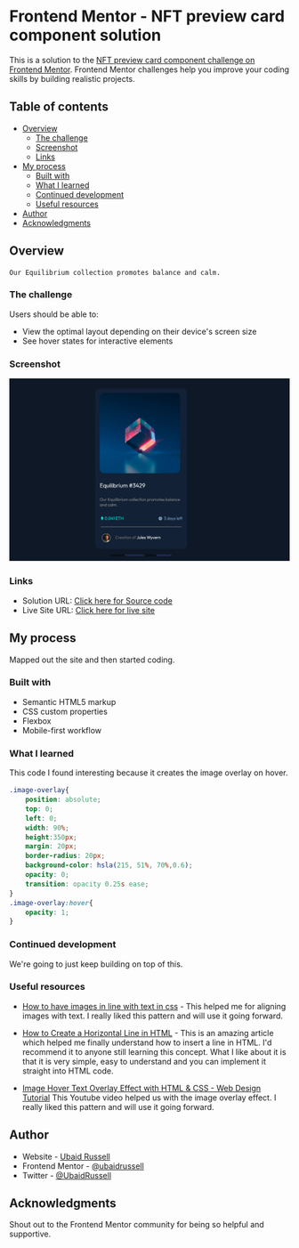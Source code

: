 # Frontend Mentor - NFT preview card component solution

This is a solution to the [NFT preview card component challenge on Frontend Mentor](https://www.frontendmentor.io/challenges/nft-preview-card-component-SbdUL_w0U). Frontend Mentor challenges help you improve your coding skills by building realistic projects. 

## Table of contents

- [Overview](#overview)
  - [The challenge](#the-challenge)
  - [Screenshot](#screenshot)
  - [Links](#links)
- [My process](#my-process)
  - [Built with](#built-with)
  - [What I learned](#what-i-learned)
  - [Continued development](#continued-development)
  - [Useful resources](#useful-resources)
- [Author](#author)
- [Acknowledgments](#acknowledgments)

## Overview
    Our Equilibrium collection promotes balance and calm.

### The challenge

Users should be able to:

- View the optimal layout depending on their device's screen size
- See hover states for interactive elements

### Screenshot

![](images/screenshot.png)

### Links

- Solution URL: [Click here for Source code](https://github.com/UbaidRussell/NFT-preview-card-component)
- Live Site URL: [Click here for live site](https://ubaidrussell.com/NFT-preview-card-component/)

## My process
Mapped out the site and then started coding.

### Built with

- Semantic HTML5 markup
- CSS custom properties
- Flexbox
- Mobile-first workflow

### What I learned

This code I found interesting because it creates the image overlay on hover.
```css
.image-overlay{
    position: absolute;
    top: 0;
    left: 0;
    width: 90%;
    height:350px;
    margin: 20px;
    border-radius: 20px;
    background-color: hsla(215, 51%, 70%,0.6);
    opacity: 0;
    transition: opacity 0.25s ease;
}
.image-overlay:hover{
    opacity: 1;
}
```

### Continued development
We're going to just keep building on top of this.

### Useful resources

- [How to have images in line with text in css](https://stackoverflow.com/questions/20402261/how-to-have-images-in-line-with-text-in-css) - This helped me for aligning images with text. I really liked this pattern and will use it going forward.

- [How to Create a Horizontal Line in HTML](https://www.wikihow.com/Insert-a-Line-in-HTML) - This is an amazing article which helped me finally understand how to insert a line in HTML. I'd recommend it to anyone still learning this concept. What I like about it is that it is very simple, easy to understand and you can implement it straight into HTML code.

- [Image Hover Text Overlay Effect with HTML & CSS - Web Design Tutorial](https://www.youtube.com/watch?v=exb2ab72Xhs) This Youtube video helped us with the image overlay effect. I really liked this pattern and will use it going forward.

## Author

- Website - [Ubaid Russell](https://ubaidrussell.com/)
- Frontend Mentor - [@ubaidrussell](https://www.frontendmentor.io/profile/ubaidrussell)
- Twitter - [@UbaidRussell](https://www.twitter.com/ubaidrussell)


## Acknowledgments
Shout out to the Frontend Mentor community for being so helpful and supportive.
